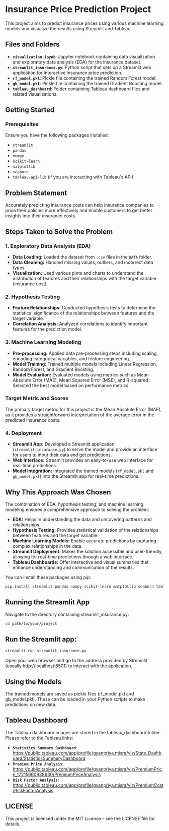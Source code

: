 # Insurance Price Prediction Project

This project aims to predict insurance prices using various machine learning models and visualize the results using Streamlit and Tableau.

## Files and Folders

- **`visualization.ipynb`**: Jupyter notebook containing data visualization and exploratory data analysis (EDA) for the insurance dataset.
- **`streamlit_insurance.py`**: Python script that sets up a Streamlit web application for interactive insurance price prediction.
- **`rf_model.pkl`**: Pickle file containing the trained Random Forest model.
- **`gb_model.pkl`**: Pickle file containing the trained Gradient Boosting model.
- **`tableau_dashboard`**: Folder containing Tableau dashboard files and related visualizations.

## Getting Started

### Prerequisites

Ensure you have the following packages installed:

- `streamlit`
- `pandas`
- `numpy`
- `scikit-learn`
- `matplotlib`
- `seaborn`
- `tableau-api-lib` (if you are interacting with Tableau's API)

## Problem Statement

Accurately predicting insurance costs can help insurance companies to price their policies more effectively and enable customers to get better insights into their insurance costs.

## Steps Taken to Solve the Problem

### 1. Exploratory Data Analysis (EDA)

- **Data Loading:** Loaded the dataset from `.csv` files in the `DATA` folder.
- **Data Cleaning:** Handled missing values, outliers, and incorrect data types.
- **Visualization:** Used various plots and charts to understand the distribution of features and their relationships with the target variable (insurance cost).

### 2. Hypothesis Testing

- **Feature Relationships:** Conducted hypothesis tests to determine the statistical significance of the relationships between features and the target variable.
- **Correlation Analysis:** Analyzed correlations to identify important features for the prediction model.

### 3. Machine Learning Modeling

- **Pre-processing:** Applied data pre-processing steps including scaling, encoding categorical variables, and feature engineering.
- **Model Training:** Trained multiple models including Linear Regression, Random Forest, and Gradient Boosting.
- **Model Evaluation:** Evaluated models using metrics such as Mean Absolute Error (MAE), Mean Squared Error (MSE), and R-squared. Selected the best model based on performance metrics.

### Target Metric and Scores

The primary target metric for this project is the Mean Absolute Error (MAE), as it provides a straightforward interpretation of the average error in the predicted insurance costs.

### 4. Deployment

- **Streamlit App:** Developed a Streamlit application (`streamlit_insurance.py`) to serve the model and provide an interface for users to input their data and get predictions.
- **Web Interface:** Streamlit provides an easy-to-use web interface for real-time predictions.
- **Model Integration:** Integrated the trained models (`rf_model.pkl` and `gb_model.pkl`) into the Streamlit app for real-time predictions.

## Why This Approach Was Chosen

The combination of EDA, hypothesis testing, and machine learning modeling ensures a comprehensive approach to solving the problem:

- **EDA:** Helps in understanding the data and uncovering patterns and relationships.
- **Hypothesis Testing:** Provides statistical validation of the relationships between features and the target variable.
- **Machine Learning Models:** Enable accurate predictions by capturing complex relationships in the data.
- **Streamlit Deployment:** Makes the solution accessible and user-friendly, allowing for real-time predictions through a web interface.
- **Tableau Dashboards:** Offer interactive and visual summaries that enhance understanding and communication of the results.

You can install these packages using pip:

```bash
pip install streamlit pandas numpy scikit-learn matplotlib seaborn tableau-api-lib
```

## Running the Streamlit App

Navigate to the directory containing streamlit_insurance.py:

```bash
cd path/to/your/project
```

## Run the Streamlit app:

```bash
streamlit run streamlit_insurance.py
```

Open your web browser and go to the address provided by Streamlit (usually http://localhost:8501) to interact with the application.

## Using the Models

The trained models are saved as pickle files (rf_model.pkl and gb_model.pkl). These can be loaded in your Python scripts to make predictions on new data.

## Tableau Dashboard

The Tableau dashboard images are stored in the tableau_dashboard folder. Please refer to the Tableau links:

- **`Statistics Summary Dashboard`**: https://public.tableau.com/app/profile/gyanpriya.misra/viz/Stats_Dashboard/StatisticsSummaryDashboard
- **`Premium Price Analysis`**: https://public.tableau.com/app/profile/gyanpriya.misra/viz/PremiumPrice_17215660938630/PremiumPriceAnalysis
- **`Risk Factor Analysis`**: https://public.tableau.com/app/profile/gyanpriya.misra/viz/PremiumCost/RiskFactorAnalysis


## LICENSE
This project is licensed under the MIT License - see the LICENSE file for details.